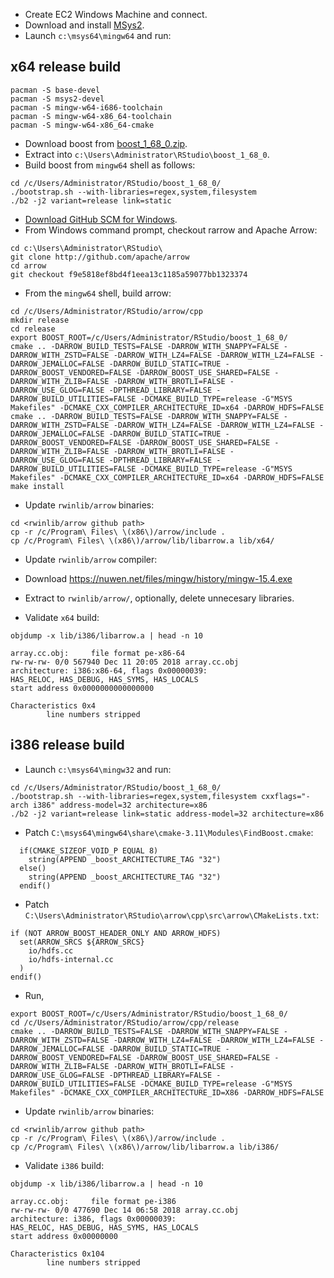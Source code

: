 - Create EC2 Windows Machine and connect.
- Download and install [MSys2](https://www.msys2.org/).
- Launch `c:\msys64\mingw64` and run:

## x64 release build

```
pacman -S base-devel
pacman -S msys2-devel
pacman -S mingw-w64-i686-toolchain
pacman -S mingw-w64-x86_64-toolchain
pacman -S mingw-w64-x86_64-cmake
```

- Download boost from [boost_1_68_0.zip](https://dl.bintray.com/boostorg/release/1.68.0/source/).
- Extract into `c:\Users\Administrator\RStudio\boost_1_68_0`.
- Build boost from `mingw64` shell as follows:

```
cd /c/Users/Administrator/RStudio/boost_1_68_0/
./bootstrap.sh --with-libraries=regex,system,filesystem
./b2 -j2 variant=release link=static
```

- [Download GitHub SCM for Windows](https://git-scm.com/downloads).
- From Windows command prompt, checkout rarrow and Apache Arrow:

```
cd c:\Users\Administrator\RStudio\
git clone http://github.com/apache/arrow
cd arrow
git checkout f9e5818ef8bd4f1eea13c1185a59077bb1323374
```

- From the `mingw64` shell, build arrow:

```
cd /c/Users/Administrator/RStudio/arrow/cpp
mkdir release
cd release
export BOOST_ROOT=/c/Users/Administrator/RStudio/boost_1_68_0/
cmake .. -DARROW_BUILD_TESTS=FALSE -DARROW_WITH_SNAPPY=FALSE -DARROW_WITH_ZSTD=FALSE -DARROW_WITH_LZ4=FALSE -DARROW_WITH_LZ4=FALSE -DARROW_JEMALLOC=FALSE -DARROW_BUILD_STATIC=TRUE -DARROW_BOOST_VENDORED=FALSE -DARROW_BOOST_USE_SHARED=FALSE -DARROW_WITH_ZLIB=FALSE -DARROW_WITH_BROTLI=FALSE -DARROW_USE_GLOG=FALSE -DPTHREAD_LIBRARY=FALSE -DARROW_BUILD_UTILITIES=FALSE -DCMAKE_BUILD_TYPE=release -G"MSYS Makefiles" -DCMAKE_CXX_COMPILER_ARCHITECTURE_ID=x64 -DARROW_HDFS=FALSE
cmake .. -DARROW_BUILD_TESTS=FALSE -DARROW_WITH_SNAPPY=FALSE -DARROW_WITH_ZSTD=FALSE -DARROW_WITH_LZ4=FALSE -DARROW_WITH_LZ4=FALSE -DARROW_JEMALLOC=FALSE -DARROW_BUILD_STATIC=TRUE -DARROW_BOOST_VENDORED=FALSE -DARROW_BOOST_USE_SHARED=FALSE -DARROW_WITH_ZLIB=FALSE -DARROW_WITH_BROTLI=FALSE -DARROW_USE_GLOG=FALSE -DPTHREAD_LIBRARY=FALSE -DARROW_BUILD_UTILITIES=FALSE -DCMAKE_BUILD_TYPE=release -G"MSYS Makefiles" -DCMAKE_CXX_COMPILER_ARCHITECTURE_ID=x64 -DARROW_HDFS=FALSE
make install
```

- Update `rwinlib/arrow` binaries:

```
cd <rwinlib/arrow github path>
cp -r /c/Program\ Files\ \(x86\)/arrow/include .
cp /c/Program\ Files\ \(x86\)/arrow/lib/libarrow.a lib/x64/
```

- Update `rwinlib/arrow` compiler:
- Download https://nuwen.net/files/mingw/history/mingw-15.4.exe
- Extract to `rwinlib/arrow/`, optionally, delete unnecesary libraries.

- Validate `x64` build:

```
objdump -x lib/i386/libarrow.a | head -n 10
```
```
array.cc.obj:     file format pe-x86-64
rw-rw-rw- 0/0 567940 Dec 11 20:05 2018 array.cc.obj
architecture: i386:x86-64, flags 0x00000039:
HAS_RELOC, HAS_DEBUG, HAS_SYMS, HAS_LOCALS
start address 0x0000000000000000

Characteristics 0x4
        line numbers stripped
```

## i386 release build

- Launch `c:\msys64\mingw32` and run:

```
cd /c/Users/Administrator/RStudio/boost_1_68_0/
./bootstrap.sh --with-libraries=regex,system,filesystem cxxflags="-arch i386" address-model=32 architecture=x86
./b2 -j2 variant=release link=static address-model=32 architecture=x86
```

- Patch `C:\msys64\mingw64\share\cmake-3.11\Modules\FindBoost.cmake`:

```
  if(CMAKE_SIZEOF_VOID_P EQUAL 8)
    string(APPEND _boost_ARCHITECTURE_TAG "32")
  else()
    string(APPEND _boost_ARCHITECTURE_TAG "32")
  endif()
```

- Patch `C:\Users\Administrator\RStudio\arrow\cpp\src\arrow\CMakeLists.txt`:

```
if (NOT ARROW_BOOST_HEADER_ONLY AND ARROW_HDFS)
  set(ARROW_SRCS ${ARROW_SRCS}
    io/hdfs.cc
    io/hdfs-internal.cc
  )
endif()
```

- Run,

```
export BOOST_ROOT=/c/Users/Administrator/RStudio/boost_1_68_0/
cd /c/Users/Administrator/RStudio/arrow/cpp/release
cmake .. -DARROW_BUILD_TESTS=FALSE -DARROW_WITH_SNAPPY=FALSE -DARROW_WITH_ZSTD=FALSE -DARROW_WITH_LZ4=FALSE -DARROW_WITH_LZ4=FALSE -DARROW_JEMALLOC=FALSE -DARROW_BUILD_STATIC=TRUE -DARROW_BOOST_VENDORED=FALSE -DARROW_BOOST_USE_SHARED=FALSE -DARROW_WITH_ZLIB=FALSE -DARROW_WITH_BROTLI=FALSE -DARROW_USE_GLOG=FALSE -DPTHREAD_LIBRARY=FALSE -DARROW_BUILD_UTILITIES=FALSE -DCMAKE_BUILD_TYPE=release -G"MSYS Makefiles" -DCMAKE_CXX_COMPILER_ARCHITECTURE_ID=X86 -DARROW_HDFS=FALSE
```

- Update `rwinlib/arrow` binaries:

```
cd <rwinlib/arrow github path>
cp -r /c/Program\ Files\ \(x86\)/arrow/include .
cp /c/Program\ Files\ \(x86\)/arrow/lib/libarrow.a lib/i386/
```

- Validate `i386` build:

```
objdump -x lib/i386/libarrow.a | head -n 10
```
```
array.cc.obj:     file format pe-i386
rw-rw-rw- 0/0 477690 Dec 14 06:58 2018 array.cc.obj
architecture: i386, flags 0x00000039:
HAS_RELOC, HAS_DEBUG, HAS_SYMS, HAS_LOCALS
start address 0x00000000

Characteristics 0x104
        line numbers stripped

```
